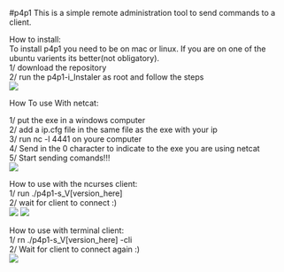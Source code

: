 #p4p1
This is a simple remote administration tool to send commands to a client.<br />

How to install:<br />
To install p4p1 you need to be on mac or linux. If you are on one of the ubuntu varients its better(not obligatory).<br />
1/ download the repository<br />
2/ run the p4p1-i_Instaler as root and follow the steps<br />
<img src="https://github.com//p4p1/p4p1/blob/master/Documentation/Untitled.png?raw=true">


How To use With netcat:<br />

1/ put the exe in a windows computer<br />
2/ add a ip.cfg file in the same file as the exe with your ip<br />
3/ run nc -l 4441 on youre computer<br />
4/ Send in the 0 character to indicate to the exe you are using netcat<br />
5/ Start sending comands!!!<br />
<img src="https://github.com/p4p1/p4p1/blob/master/Documentation/Screen%20Shot%202016-10-14%20at%2001.02.24.png?raw=true" >

How to use with the ncurses client:<br />
1/ run ./p4p1-s_V[version_here] <br />
2/ wait for client to connect :) <br />
<img src="https://github.com/p4p1/p4p1/blob/master/Documentation/Untitled3.png?raw=true">
<img src="https://github.com/p4p1/p4p1/blob/master/Documentation/Untitled4.png?raw=true">

How to use with terminal client: <br />
1/ rn ./p4p1-s_V[version_here] -cli <br />
2/ Wait for client to connect again :) <br />
<img src="https://github.com/p4p1/p4p1/blob/master/Documentation/Untitled6.png?raw=true">
